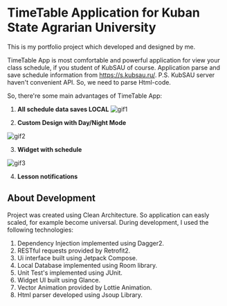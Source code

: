 # TimeTable Application for Kuban State Agrarian University
This is my portfolio project which developed and designed by me.

TimeTable App is most comfortable and powerful application for view your class schedule, if you student of KubSAU of course. Application parse and save schedule information from https://s.kubsau.ru/.
P.S. KubSAU server haven't convenient API. So, we need to parse Html-code.


So, there're some main advantages of TimeTable App:

1. <strong>All schedule data saves LOCAL</strong>
![gif1](https://github.com/RyanGoslingSatanicMaster/Table/blob/master/ezgif.com-gif-maker%20(1).gif)

3. <strong>Custom Design with Day/Night Mode</strong>

![gif2](https://github.com/RyanGoslingSatanicMaster/Table/blob/master/ezgif.com-gif-maker.gif)

3. <strong>Widget with schedule</strong>

![gif3](https://github.com/RyanGoslingSatanicMaster/Table/blob/master/ezgif.com-gif-maker%20(2).gif)

4. <strong>Lesson notifications</strong>

## About Development

Project was created using Clean Architecture. So application can easly scaled, for example become universal.
During development, I used the following technologies:
1. Dependency Injection implemented using Dagger2.
2. RESTful requests provided by Retrofit2.
3. Ui interface built using Jetpack Compose.
4. Local Database implemented using Room library.
5. Unit Test's implemented using JUnit.
6. Widget UI built using Glance.
7. Vector Animation provided by Lottie Animation.
8. Html parser developed using Jsoup Library.
